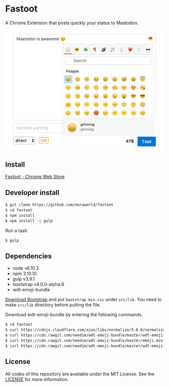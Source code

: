# Fastoot
A Chrome Extension that posts quickly your status to Mastodon.

![Fastoot](https://raw.githubusercontent.com/noraworld/fastoot/master/img/fastoot_screenshot.png)

## Install
[Fastoot - Chrome Web Store](https://chrome.google.com/webstore/detail/fastoot/hnmnnhfeigiogjagmmpnhelpnhnchaoj)

## Developer install

```sh
$ git clone https://github.com/noraworld/fastoot
$ cd fastoot
$ npm install
$ npm install -g gulp
```

Run a task:

```sh
$ gulp
```

## Dependencies

* node v6.10.3
* npm 3.10.10
* gulp v3.9.1
* bootstrap v4.0.0-alpha.6
* wdt-emoji-bundle

[Download Bootstrap](https://github.com/twbs/bootstrap/releases/download/v4.0.0-alpha.6/bootstrap-4.0.0-alpha.6-dist.zip) and put `bootstrap.min.css` under `src/lib`. You need to make `src/lib` directory before putting the file.

Download wdt-emoji-bundle by entering the following commands.

```sh
$ cd fastoot
$ curl https://cdnjs.cloudflare.com/ajax/libs/normalize/5.0.0/normalize.min.css > src/lib/normalize.min.css
$ curl https://cdn.rawgit.com/needim/wdt-emoji-bundle/master/wdt-emoji-bundle.css > src/lib/wdt-emoji-bundle.css
$ curl https://cdn.rawgit.com/needim/wdt-emoji-bundle/master/emoji.min.js > src/lib/emoji.min.js
$ curl https://cdn.rawgit.com/needim/wdt-emoji-bundle/master/wdt-emoji-bundle.min.js > src/lib/wdt-emoji-bundle.min.js
```

## License
All codes of this repository are available under the MIT License. See the [LICENSE](https://github.com/noraworld/fastoot/blob/master/LICENSE) for more information.
